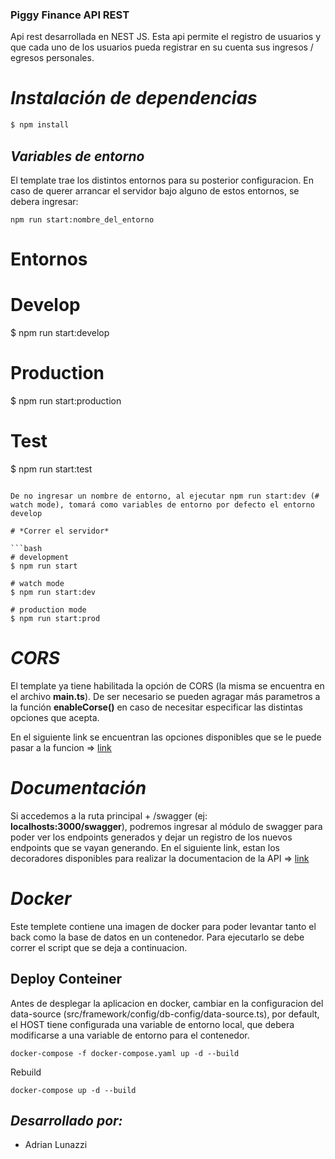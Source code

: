 ### Piggy Finance API REST
Api rest desarrollada en NEST JS. Esta api permite el registro de usuarios y que cada uno de los usuarios pueda registrar en su cuenta sus ingresos / egresos personales.


# *Instalación de dependencias*

```bash
$ npm install
```
## *Variables de entorno*
El template trae los distintos entornos para su posterior configuracion. En caso de querer arrancar el servidor bajo alguno de estos entornos, se debera ingresar:

```
npm run start:nombre_del_entorno
```
 
# Entornos

# Develop
$ npm run start:develop

# Production
$ npm run start:production

# Test
$ npm run start:test
```

De no ingresar un nombre de entorno, al ejecutar npm run start:dev (# watch mode), tomará como variables de entorno por defecto el entorno develop

# *Correr el servidor*

```bash
# development
$ npm run start

# watch mode
$ npm run start:dev

# production mode
$ npm run start:prod
```

# *CORS*
El template ya tiene habilitada la opción de CORS (la misma se encuentra en el archivo **main.ts**). De ser necesario se pueden agragar más parametros a la función **enableCorse()** en caso de necesitar especificar las distintas opciones que acepta. 

En el siguiente link se encuentran las opciones disponibles que se le puede pasar a la funcion => [link](https://github.com/expressjs/cors#configuration-options)


# *Documentación*
Si accedemos a la ruta principal + /swagger (ej: **localhosts:3000/swagger**), podremos ingresar al módulo de swagger para poder ver los endpoints generados y dejar un registro de los nuevos endpoints que se vayan generando.
En el siguiente link, estan los decoradores disponibles para realizar la documentacion de la API => [link](https://docs.nestjs.com/openapi/decorators)

# *Docker*
Este templete contiene una imagen de docker para poder levantar tanto el back como la base de datos en un contenedor. Para ejecutarlo se debe correr el script que se deja a continuacion. 

## Deploy Conteiner
Antes de desplegar la aplicacion en docker, cambiar en la configuracion del data-source (src/framework/config/db-config/data-source.ts), por default, el HOST tiene configurada una variable de entorno local, que debera modificarse a una variable de entorno para el contenedor.
```
docker-compose -f docker-compose.yaml up -d --build
```

Rebuild
```
docker-compose up -d --build
```

## *Desarrollado por:*

- Adrian Lunazzi
